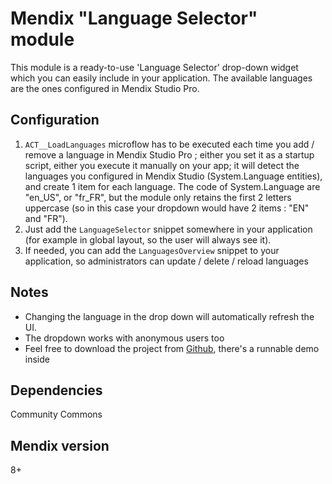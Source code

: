 # Mendix "Language Selector" module

This module is a ready-to-use 'Language Selector' drop-down widget which you can easily include in your application. The available languages are the ones configured in Mendix Studio Pro.

## Configuration
1. ``ACT__LoadLanguages`` microflow has to be executed each time you add / remove a language in Mendix Studio Pro ; either you set it as a startup script, either you execute it manually on your app; it will detect the languages you configured in Mendix Studio (System.Language entities), and create 1 item for each language. The code of System.Language are "en_US", or "fr_FR", but the module only retains the first 2 letters uppercase (so in this case your dropdown would have 2 items : "EN" and "FR").
2. Just add the ``LanguageSelector`` snippet somewhere in your application (for example in global layout, so the user will always see it).
3. If needed, you can add the ``LanguagesOverview`` snippet to your application, so administrators can update / delete / reload languages

## Notes
* Changing the language in the drop down will automatically refresh the UI.
* The dropdown works with anonymous users too
* Feel free to download the project from [Github](https://github.com/lordlothar99/mx-language-selector), there's a runnable demo inside

## Dependencies
Community Commons

## Mendix version
8+
